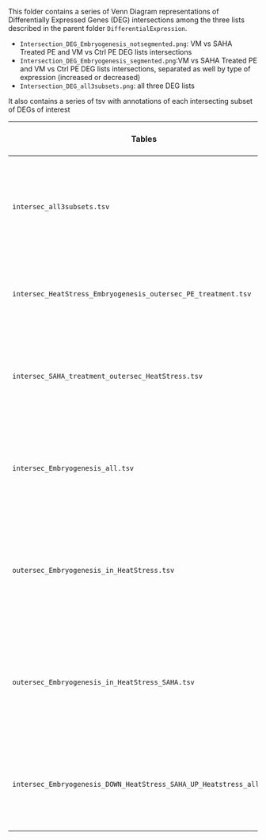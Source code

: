This folder contains a series of Venn Diagram representations of Differentially Expressed Genes (DEG) intersections among the three lists described in the parent folder `DifferentialExpression`.

- `Intersection_DEG_Embryogenesis_notsegmented.png`: VM vs SAHA Treated PE and VM vs Ctrl PE DEG lists intersections
- `Intersection_DEG_Embryogenesis_segmented.png`:VM vs SAHA Treated PE and VM vs Ctrl PE DEG lists intersections, separated as well by type of expression (increased or decreased)
- `Intersection_DEG_all3subsets.png`: all three DEG lists

It also contains a series of tsv with annotations of each intersecting subset of DEGs of interest


| Tables   |      Description      | Approach to biological question |
|----------|:-------------:|------|
| `intersec_all3subsets.tsv` | DEGs intersecting across the three lists (Proembryo SAHA treatment, ME with and without SAHA treatment)  | conserved DEGs |
| `intersec_HeatStress_Embryogenesis_outersec_PE_treatment.tsv` | DEGs intersecting across ME DEG lists, but not PE SAHA treatment DEG list  | conserved DEGs only in Embryogenesis |
| `intersec_SAHA_treatment_outersec_HeatStress.tsv` | DEGs intersecting across SAHA treatment DEG lists, but not conventional Embryogenesis "HeatStress" DEG list | conserved DEGs in SAHA treatment |
| `intersec_Embryogenesis_all.tsv` | DEGs intersecting across Embryogenesis lists "HeatStress" and "HeatStress-SAHA" | conserved DEGs in Embryogenesis |
| `outersec_Embryogenesis_in_HeatStress.tsv` | DEGs in Conventional Embryogenesis list "HeatStress" that are not observed with SAHA treatment in "HeatStress-SAHA" DEG list | SAHA effect in Embryogenesis |
| `outersec_Embryogenesis_in_HeatStress_SAHA.tsv` |  DEGs in Embryogenesis with SAHA treatment that are not observed with Conventional HeatStress-only treatment in "HeatStress" DEG list | SAHA effect in Embryogenesis |
| `intersec_Embryogenesis_DOWN_HeatStress_SAHA_UP_Heatstress_all.tsv` | DEGs that are downregulated in Embryogenesis with SAHA treatment but upregulated in Conventional Embryogenesis | SAHA effect in Embryogenesis |
    
